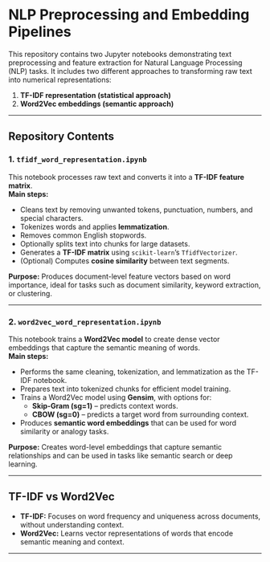 # NLP Preprocessing and Embedding Pipelines

This repository contains two Jupyter notebooks demonstrating text preprocessing and feature extraction for Natural Language Processing (NLP) tasks. It includes two different approaches to transforming raw text into numerical representations:

1. **TF-IDF representation (statistical approach)**  
2. **Word2Vec embeddings (semantic approach)**

---

## Repository Contents

### **1. `tfidf_word_representation.ipynb`**  
This notebook processes raw text and converts it into a **TF-IDF feature matrix**.  
**Main steps:**
- Cleans text by removing unwanted tokens, punctuation, numbers, and special characters.
- Tokenizes words and applies **lemmatization**.
- Removes common English stopwords.
- Optionally splits text into chunks for large datasets.
- Generates a **TF-IDF matrix** using `scikit-learn`’s `TfidfVectorizer`.
- (Optional) Computes **cosine similarity** between text segments.

**Purpose:** Produces document-level feature vectors based on word importance, ideal for tasks such as document similarity, keyword extraction, or clustering.

---

### **2. `word2vec_word_representation.ipynb`**  
This notebook trains a **Word2Vec model** to create dense vector embeddings that capture the semantic meaning of words.  
**Main steps:**
- Performs the same cleaning, tokenization, and lemmatization as the TF-IDF notebook.
- Prepares text into tokenized chunks for efficient model training.
- Trains a Word2Vec model using **Gensim**, with options for:
  - **Skip-Gram (sg=1)** – predicts context words.
  - **CBOW (sg=0)** – predicts a target word from surrounding context.
- Produces **semantic word embeddings** that can be used for word similarity or analogy tasks.

**Purpose:** Creates word-level embeddings that capture semantic relationships and can be used in tasks like semantic search or deep learning.

---

## **TF-IDF vs Word2Vec**
- **TF-IDF:** Focuses on word frequency and uniqueness across documents, without understanding context.  
- **Word2Vec:** Learns vector representations of words that encode semantic meaning and context.

---
